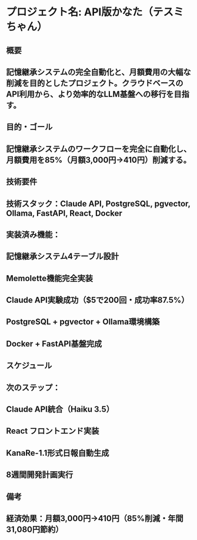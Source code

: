 # **プロジェクト名: API版かなた（テスミちゃん）**

## **概要**

## 記憶継承システムの完全自動化と、月額費用の大幅な削減を目的としたプロジェクト。クラウドベースのAPI利用から、より効率的なLLM基盤への移行を目指す。

## **目的・ゴール**

## 記憶継承システムのワークフローを完全に自動化し、月額費用を85%（月額3,000円→410円）削減する。

## **技術要件**

## **技術スタック**：Claude API, PostgreSQL, pgvector, Ollama, FastAPI, React, Docker

## **実装済み機能**：

## 記憶継承システム4テーブル設計

## Memolette機能完全実装

## Claude API実験成功（\$5で200回・成功率87.5%）

## PostgreSQL + pgvector + Ollama環境構築

## Docker + FastAPI基盤完成

## **スケジュール**

## **次のステップ**：

## Claude API統合（Haiku 3.5）

## React フロントエンド実装

## KanaRe-1.1形式日報自動生成

## 8週間開発計画実行

## **備考**

## **経済効果**：月額3,000円→410円（85%削減・年間31,080円節約）

## 
